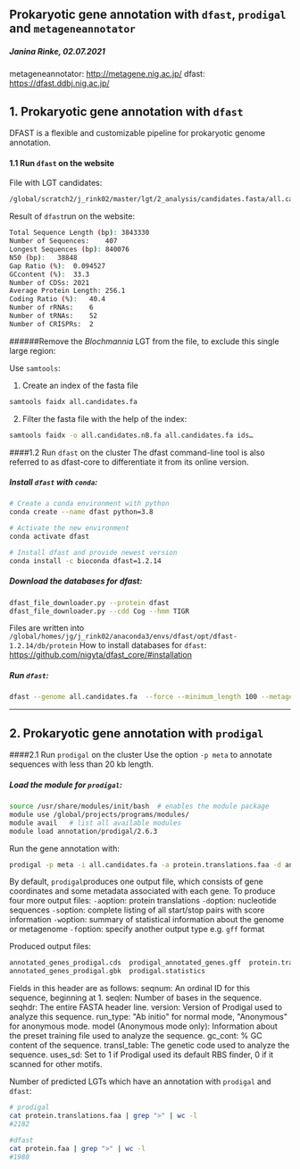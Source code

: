 ## Prokaryotic gene annotation with `dfast`, `prodigal` and `metageneannotator`

##### Janina Rinke, 02.07.2021

metageneannotator: http://metagene.nig.ac.jp/
dfast: https://dfast.ddbj.nig.ac.jp/


## 1. Prokaryotic gene annotation with `dfast`
DFAST is a flexible and customizable pipeline for prokaryotic genome annotation.
#### 1.1 Run `dfast` on the website

File with LGT candidates:
```bash
/global/scratch2/j_rink02/master/lgt/2_analysis/candidates.fasta/all.candidates.fa
```
Result of `dfast`run on the website:
```bash
Total Sequence Length (bp):	3843330
Number of Sequences:	407
Longest Sequences (bp):	840076
N50 (bp):	38848
Gap Ratio (%):	0.094527
GCcontent (%):	33.3
Number of CDSs:	2021
Average Protein Length:	256.1
Coding Ratio (%):	40.4
Number of rRNAs:	6
Number of tRNAs:	52
Number of CRISPRs:	2
```

######Remove the *Blochmannia* LGT from the file, to exclude this single large region:

Use `samtools`:
1. Create an index of the fasta file
```bash
samtools faidx all.candidates.fa
```
2. Filter the fasta file with the help of the index:
```bash
samtools faidx -o all.candidates.nB.fa all.candidates.fa ids…
```

####1.2 Run `dfast` on the cluster
The dfast command-line tool is also referred to as dfast-core to differentiate it from its online version.
##### Install `dfast` with `conda`:
```bash
# Create a conda environment with python
conda create --name dfast python=3.8

# Activate the new environment
conda activate dfast

# Install dfast and provide newest version
conda install -c bioconda dfast=1.2.14
```

##### Download the databases for dfast:
```bash
dfast_file_downloader.py --protein dfast
dfast_file_downloader.py --cdd Cog --hmm TIGR
```
Files are written into `/global/homes/jg/j_rink02/anaconda3/envs/dfast/opt/dfast-1.2.14/db/protein`
How to install databases for `dfast`: https://github.com/nigyta/dfast_core/#installation

##### Run `dfast`:
```bash
dfast --genome all.candidates.fa  --force --minimum_length 100 --metagenome -o /global/scratch2/j_rink02/master/lgt/2_analysis/gene_annotation/dfast
```
-------------------------------------------------------------------------
## 2. Prokaryotic gene annotation with `prodigal`

####2.1 Run `prodigal` on the cluster
Use the option `-p meta` to annotate sequences with less than 20 kb length.

##### Load the module for `prodigal`:
```bash
source /usr/share/modules/init/bash  # enables the module package
module use /global/projects/programs/modules/
module avail   # list all available modules
module load annotation/prodigal/2.6.3
```  

Run the gene annotation with:
```bash
prodigal -p meta -i all.candidates.fa -a protein.translations.faa -d annotated_genes_prodigal.cds -w prodigal.statistics -f gff -o /global/scratch2/j_rink02/master/lgt/2_analysis/gene_annotation/prodigal/prodigal_annotated_genes.gff
```

By default, `prodigal`produces one output file, which consists of gene coordinates and some metadata associated with each gene.
To produce four more output files:
`-a`option: protein translations
`-d`option: nucleotide sequences
`-s`option: complete listing of all start/stop pairs with score information
`-w`option: summary of statistical information about the genome or metagenome
`-f`option: specify another output type e.g. `gff` format

Produced output files:
```bash
annotated_genes_prodigal.cds  prodigal_annotated_genes.gff  protein.translations.faa
annotated_genes_prodigal.gbk  prodigal.statistics
```
Fields in this header are as follows:
seqnum: An ordinal ID for this sequence, beginning at 1.
seqlen: Number of bases in the sequence.
seqhdr: The entire FASTA header line.
version: Version of Prodigal used to analyze this sequence.
run_type: "Ab initio" for normal mode, "Anonymous" for anonymous mode.
model (Anonymous mode only): Information about the preset training file used to analyze the sequence.
gc_cont: % GC content of the sequence.
transl_table: The genetic code used to analyze the sequence.
uses_sd: Set to 1 if Prodigal used its default RBS finder, 0 if it scanned for other motifs.

Number of predicted LGTs which have an annotation with `prodigal` and `dfast`:
```bash
# prodigal
cat protein.translations.faa | grep ">" | wc -l
#2182

#dfast
cat protein.faa | grep ">" | wc -l
#1980 
```
